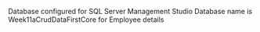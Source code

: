 
Database configured for SQL Server Management Studio
Database name is Week11aCrudDataFirstCore for Employee details



